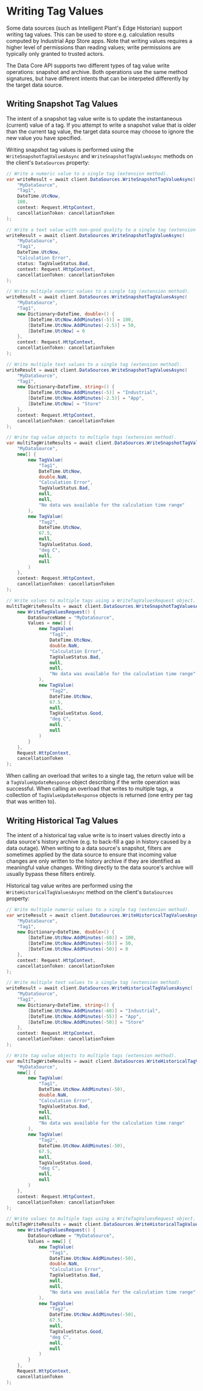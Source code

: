 # Writing Tag Values

Some data sources (such as Intelligent Plant's Edge Historian) support writing tag values. This can be used to store e.g. calculation results computed by Industrial App Store apps. Note that writing values requires a higher level of permissions than reading values; write permissions are typically only granted to trusted actors.

The Data Core API supports two different types of tag value write operations: snapshot and archive. Both operations use the same method signatures, but have different intents that can be interpeted differently by the target data source.


## Writing Snapshot Tag Values

The intent of a snapshot tag value write is to update the instantaneous (current) value of a tag. If you attempt to write a snapshot value that is older than the current tag value, the target data source may choose to ignore the new value you have specified.

Writing snapshot tag values is performed using the `WriteSnapshotTagValuesAsync` and `WriteSnapshotTagValueAsync` methods on the client's `DataSources` property:

```csharp
// Write a numeric value to a single tag (extension method).
var writeResult = await client.DataSources.WriteSnapshotTagValueAsync(
    "MyDataSource",
    "Tag1",
    DateTime.UtcNow,
    100,
    context: Request.HttpContext,
    cancellationToken: cancellationToken
);

// Write a text value with non-good quality to a single tag (extension method).
writeResult = await client.DataSources.WriteSnapshotTagValueAsync(
    "MyDataSource",
    "Tag1",
    DateTime.UtcNow,
    "Calculation Error",
    status: TagValueStatus.Bad,
    context: Request.HttpContext,
    cancellationToken: cancellationToken
);

// Write multiple numeric values to a single tag (extension method).
writeResult = await client.DataSources.WriteSnapshotTagValuesAsync(
    "MyDataSource",
    "Tag1",
    new Dictionary<DateTime, double>() {
        [DateTime.UtcNow.AddMinutes(-5)] = 100,
        [DateTime.UtcNow.AddMinutes(-2.5)] = 50,
        [DateTime.UtcNow] = 0
    },
    context: Request.HttpContext,
    cancellationToken: cancellationToken
);

// Write multiple text values to a single tag (extension method).
writeResult = await client.DataSources.WriteSnapshotTagValuesAsync(
    "MyDataSource",
    "Tag1",
    new Dictionary<DateTime, string>() {
        [DateTime.UtcNow.AddMinutes(-5)] = "Industrial",
        [DateTime.UtcNow.AddMinutes(-2.5)] = "App",
        [DateTime.UtcNow] = "Store"
    },
    context: Request.HttpContext,
    cancellationToken: cancellationToken
);

// Write tag value objects to multiple tags (extension method).
var multiTagWriteResults = await client.DataSources.WriteSnapshotTagValuesAsync(
    "MyDataSource",
    new[] {
        new TagValue(
            "Tag1", 
            DateTime.UtcNow, 
            double.NaN, 
            "Calculation Error", 
            TagValueStatus.Bad, 
            null, 
            null, 
            "No data was available for the calculation time range"
        ),
        new TagValue(
            "Tag2",
            DateTime.UtcNow,
            67.5,
            null,
            TagValueStatus.Good,
            "deg C",
            null,
            null
        )
    },
    context: Request.HttpContext,
    cancellationToken: cancellationToken
);

// Write values to multiple tags using a WriteTagValuesRequest object.
multiTagWriteResults = await client.DataSources.WriteSnapshotTagValuesAsync(
    new WriteTagValuesRequest() {
        DataSourceName = "MyDataSource",
        Values = new[] {
            new TagValue(
                "Tag1",
                DateTime.UtcNow,
                double.NaN,
                "Calculation Error",
                TagValueStatus.Bad,
                null,
                null,
                "No data was available for the calculation time range"
            ),
            new TagValue(
                "Tag2",
                DateTime.UtcNow,
                67.5,
                null,
                TagValueStatus.Good,
                "deg C",
                null,
                null
            )
        }
    }, 
    Request.HttpContext, 
    cancellationToken
);
```

When calling an overload that writes to a single tag, the return value will be a `TagValueUpdateResponse` object describing if the write operation was successful. When calling an overload that writes to multiple tags, a collection of `TagValueUpdateResponse` objects is returned (one entry per tag that was written to).


## Writing Historical Tag Values

The intent of a historical tag value write is to insert values directly into a data source's history archive (e.g. to back-fill a gap in history caused by a data outage). When writing to a data source's snapshot, filters are sometimes applied by the data source to ensure that incoming value changes are only written to the history archive if they are identified as meaningful value changes. Writing directly to the data source's archive will usually bypass these filters entirely.

Historical tag value writes are performed using the `WriteHistoricalTagValuesAsync` method on the client's `DataSources` property:

```csharp
// Write multiple numeric values to a single tag (extension method).
var writeResult = await client.DataSources.WriteHistoricalTagValuesAsync(
    "MyDataSource",
    "Tag1",
    new Dictionary<DateTime, double>() {
        [DateTime.UtcNow.AddMinutes(-60)] = 100,
        [DateTime.UtcNow.AddMinutes(-55)] = 50,
        [DateTime.UtcNow.AddMinutes(-50)] = 0
    },
    context: Request.HttpContext,
    cancellationToken: cancellationToken
);

// Write multiple text values to a single tag (extension method).
writeResult = await client.DataSources.WriteHistoricalTagValuesAsync(
    "MyDataSource",
    "Tag1",
    new Dictionary<DateTime, string>() {
        [DateTime.UtcNow.AddMinutes(-60)] = "Industrial",
        [DateTime.UtcNow.AddMinutes(-55)] = "App",
        [DateTime.UtcNow.AddMinutes(-50)] = "Store"
    },
    context: Request.HttpContext,
    cancellationToken: cancellationToken
);

// Write tag value objects to multiple tags (extension method).
var multiTagWriteResults = await client.DataSources.WriteHistoricalTagValuesAsync(
    "MyDataSource",
    new[] {
        new TagValue(
            "Tag1", 
            DateTime.UtcNow.AddMinutes(-50), 
            double.NaN, 
            "Calculation Error", 
            TagValueStatus.Bad, 
            null, 
            null, 
            "No data was available for the calculation time range"
        ),
        new TagValue(
            "Tag2",
            DateTime.UtcNow.AddMinutes(-50),
            67.5,
            null,
            TagValueStatus.Good,
            "deg C",
            null,
            null
        )
    },
    context: Request.HttpContext,
    cancellationToken: cancellationToken
);

// Write values to multiple tags using a WriteTagValuesRequest object.
multiTagWriteResults = await client.DataSources.WriteHistoricalTagValuesAsync(
    new WriteTagValuesRequest() {
        DataSourceName = "MyDataSource",
        Values = new[] {
            new TagValue(
                "Tag1",
                DateTime.UtcNow.AddMinutes(-50),
                double.NaN,
                "Calculation Error",
                TagValueStatus.Bad,
                null,
                null,
                "No data was available for the calculation time range"
            ),
            new TagValue(
                "Tag2",
                DateTime.UtcNow.AddMinutes(-50),
                67.5,
                null,
                TagValueStatus.Good,
                "deg C",
                null,
                null
            )
        }
    }, 
    Request.HttpContext, 
    cancellationToken
);
```

